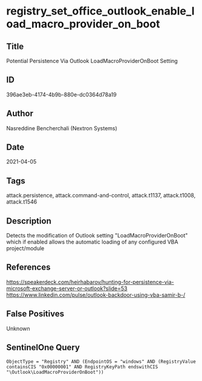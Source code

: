 # registry_set_office_outlook_enable_load_macro_provider_on_boot

## Title
Potential Persistence Via Outlook LoadMacroProviderOnBoot Setting

## ID
396ae3eb-4174-4b9b-880e-dc0364d78a19

## Author
Nasreddine Bencherchali (Nextron Systems)

## Date
2021-04-05

## Tags
attack.persistence, attack.command-and-control, attack.t1137, attack.t1008, attack.t1546

## Description
Detects the modification of Outlook setting "LoadMacroProviderOnBoot" which if enabled allows the automatic loading of any configured VBA project/module

## References
https://speakerdeck.com/heirhabarov/hunting-for-persistence-via-microsoft-exchange-server-or-outlook?slide=53
https://www.linkedin.com/pulse/outlook-backdoor-using-vba-samir-b-/

## False Positives
Unknown

## SentinelOne Query
```
ObjectType = "Registry" AND (EndpointOS = "windows" AND (RegistryValue containsCIS "0x00000001" AND RegistryKeyPath endswithCIS "\Outlook\LoadMacroProviderOnBoot"))

```